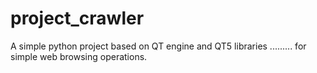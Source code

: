 # project_crawler
A simple python project based on QT engine and QT5 libraries ......... for simple web browsing operations.
